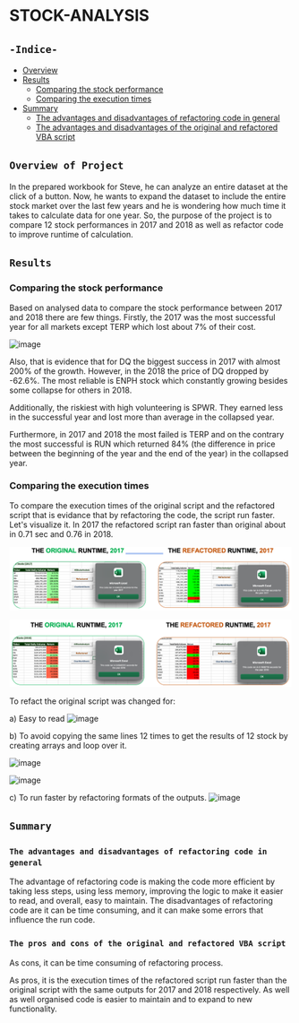 # STOCK-ANALYSIS

## `-Indice-`

- [Overview](#overview-of-project)
- [Results](#results)
  - [Comparing the stock performance](#comparing-the-stock-performance)
  - [Comparing the execution times](#comparing-the-execution-times)
- [Summary](#summary)
  - [The advantages and disadvantages of refactoring code in general](#the-advantages-and-disadvantages-of-refactoring-code-in-general)
  - [The advantages and disadvantages of the original and refactored VBA script](#the-pros-and-cons-of-the-original-and-refactored-VBA-script)

## `Overview of Project`

In the prepared workbook for Steve, he can analyze an entire dataset at the click of a button. Now, he wants to expand the dataset to include the entire stock market over the last few years and he is wondering how much time it takes to calculate data for one year. So, the purpose of the project is to compare 12 stock performances in 2017 and 2018 as well as refactor code to improve runtime of calculation.

## `Results`

### Comparing the stock performance

Based on analysed data to compare the stock performance between 2017 and 2018 there are few things.
Firstly, the 2017 was the most successful year for all markets except TERP which lost about 7% of their cost.

![image](https://user-images.githubusercontent.com/68247343/124628254-47e5f400-de4e-11eb-821c-fc8ecfbd80d3.png)

Also, that is evidence that for DQ the biggest success in 2017 with almost 200% of the growth. However, in the 2018 the price of DQ dropped by -62.6%. The most reliable is ENPH stock which constantly growing besides some collapse for others in 2018.

Additionally, the riskiest with high volunteering is SPWR. They earned less in the successful year and lost more than average in the collapsed year.

Furthermore, in 2017 and 2018 the most failed is TERP and on the contrary the most successful is RUN which returned 84% (the difference in price between the beginning of the year and the end of the year) in the collapsed year. 

### Comparing the execution times

To compare the execution times of the original script and the refactored script that is evidance that by refactoring the code, the script run faster. Let's visualize it. In 2017 the refactored script ran faster than original about in 0.71 sec and 0.76 in 2018.

![2017_runtime](./Resources/VBA_Challenge_2017.png)

![2018_runtime](./Resources/VBA_Challenge_2018.png)

To refact the original script was changed for:

a) Easy to read
![image](https://user-images.githubusercontent.com/68247343/124638287-c6e02a00-de58-11eb-8b66-6e398dfdf783.png)

b) To avoid copying the same lines 12 times to get the results of 12 stock by creating arrays and loop over it.

![image](https://user-images.githubusercontent.com/68247343/124638446-f68f3200-de58-11eb-9ab9-8c3ba63a4886.png)

![image](https://user-images.githubusercontent.com/68247343/124642276-a9fa2580-de5d-11eb-87ce-6c567a5bde45.png)

c) To run faster by refactoring formats of the outputs.
![image](https://user-images.githubusercontent.com/68247343/124638639-2f2f0b80-de59-11eb-9b08-e9fc89ecc3f8.png)

## `Summary`

### `The advantages and disadvantages of refactoring code in general`

The advantage of refactoring code is making the code more efficient by taking less steps, using less memory, improving the logic to make it easier to read, and overall, easy to maintain. 
The disadvantages of refactoring code are it can be time consuming, and it can make some errors that influence the run code.

### `The pros and cons of the original and refactored VBA script`

As cons, it can be time consuming of refactoring process.

As pros, it is the execution times of the refactored script run faster than the original script with the same outputs for 2017 and 2018 respectively. As well as well organised code is easier to maintain and to expand to new functionality.
